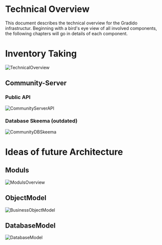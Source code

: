 # Technical Overview

This document describes the technical overview for the Gradido infrastructur. Beginning with a bird's eye view of all involved components, the following chapters will go in details of each component.

# Inventory Taking


![TechnicalOverview](../image/TechnicalOverview.png)



## Community-Server

### Public API

![CommunityServerAPI](../image/CommunityServerAPI.png)

### Database Skeema (outdated)

![CommunityDBSkeema](../image/CommunityDBSkeema.png)




# Ideas of future Architecture

## Moduls

![ModulsOverview](../image/ModulsOverview.png)

## ObjectModel

![BusinessObjectModel](../image/GradidoBusinessObjekte.png)

## DatabaseModel

![DatabaseModel](../image/GradidoBusinessDBSkeema.png)


#
